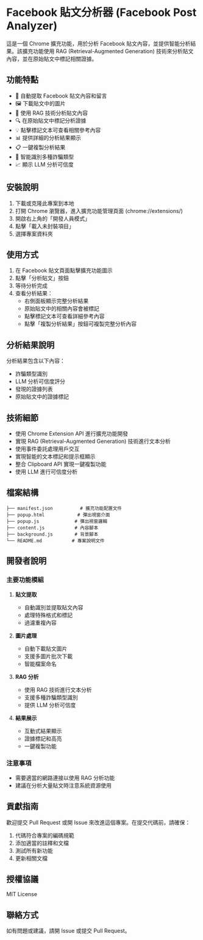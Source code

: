 # Facebook 貼文分析器 (Facebook Post Analyzer)

這是一個 Chrome 擴充功能，用於分析 Facebook 貼文內容，並提供智能分析結果。該擴充功能使用 RAG (Retrieval-Augmented Generation) 技術來分析貼文內容，並在原始貼文中標記相關證據。

## 功能特點

- 📝 自動提取 Facebook 貼文內容和留言
- 🖼️ 下載貼文中的圖片
- 🤖 使用 RAG 技術分析貼文內容
- 🔍 在原始貼文中標記分析證據
- 💡 點擊標記文本可查看相關參考內容
- 📊 提供詳細的分析結果顯示
- 📋 一鍵複製分析結果
- 🎯 智能識別多種詐騙類型
- 📈 顯示 LLM 分析可信度

## 安裝說明

1. 下載或克隆此專案到本地
2. 打開 Chrome 瀏覽器，進入擴充功能管理頁面 (chrome://extensions/)
3. 開啟右上角的「開發人員模式」
4. 點擊「載入未封裝項目」
5. 選擇專案資料夾

## 使用方式

1. 在 Facebook 貼文頁面點擊擴充功能圖示
2. 點擊「分析貼文」按鈕
3. 等待分析完成
4. 查看分析結果：
   - 右側面板顯示完整分析結果
   - 原始貼文中的相關內容會被標記
   - 點擊標記文本可查看詳細參考內容
   - 點擊「複製分析結果」按鈕可複製完整分析內容

## 分析結果說明

分析結果包含以下內容：
- 詐騙類型識別
- LLM 分析可信度評分
- 發現的證據列表
- 原始貼文中的證據標記

## 技術細節

- 使用 Chrome Extension API 進行擴充功能開發
- 實現 RAG (Retrieval-Augmented Generation) 技術進行文本分析
- 使用事件委託處理用戶交互
- 實現智能的文本標記和提示框顯示
- 整合 Clipboard API 實現一鍵複製功能
- 使用 LLM 進行可信度分析

## 檔案結構

```
├── manifest.json          # 擴充功能配置文件
├── popup.html            # 彈出視窗介面
├── popup.js             # 彈出視窗邏輯
├── content.js           # 內容腳本
├── background.js        # 背景腳本
└── README.md           # 專案說明文件
```

## 開發者說明

### 主要功能模組

1. **貼文提取**
   - 自動識別並提取貼文內容
   - 處理特殊格式和標記
   - 過濾重複內容

2. **圖片處理**
   - 自動下載貼文圖片
   - 支援多圖片批次下載
   - 智能檔案命名

3. **RAG 分析**
   - 使用 RAG 技術進行文本分析
   - 支援多種詐騙類型識別
   - 提供 LLM 分析可信度

4. **結果展示**
   - 互動式結果顯示
   - 證據標記和高亮
   - 一鍵複製功能

### 注意事項

- 需要適當的網路連接以使用 RAG 分析功能
- 建議在分析大量貼文時注意系統資源使用

## 貢獻指南

歡迎提交 Pull Request 或開 Issue 來改進這個專案。在提交代碼前，請確保：

1. 代碼符合專案的編碼規範
2. 添加適當的註釋和文檔
3. 測試所有新功能
4. 更新相關文檔

## 授權協議

MIT License

## 聯絡方式

如有問題或建議，請開 Issue 或提交 Pull Request。 